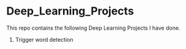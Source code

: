 # Deep_Learning_Projects
This repo contains the following Deep Learning Projects I have done.
1. Trigger word detection
